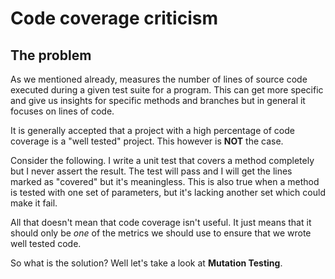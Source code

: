 ﻿---
description: Code coverage doesn't tell the whole story
---

# Code coverage criticism

## The problem

As we mentioned already, measures the number of lines of source code executed during a given test suite for a program.
This can get more specific and give us insights for specific methods and branches but in general it focuses on lines of code.

It is generally accepted that a project with a high percentage of code coverage is a "well tested" project. This however is **NOT** the case.

Consider the following. I write a unit test that covers a method completely but I never assert the result. 
The test will pass and I will get the lines marked as "covered" but it's meaningless. 
This is also true when a method is tested with one set of parameters, but it's lacking another set which could make it fail.

All that doesn't mean that code coverage isn't useful. It just means that it should only be _one_ of the metrics we should use to ensure that we wrote well tested code.

So what is the solution? Well let's take a look at **Mutation Testing**.
